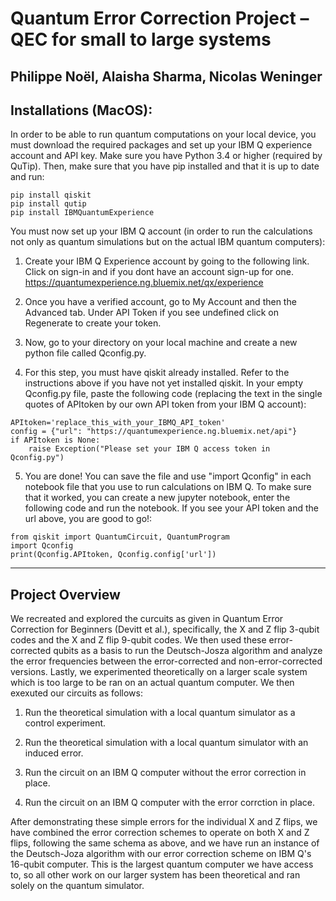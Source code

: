 # Quantum Error Correction Project – QEC for small to large systems
Philippe Noël, Alaisha Sharma, Nicolas Weninger
---

Installations (MacOS):
---
In order to be able to run quantum computations on your local device, you must download the required packages and set up your IBM Q experience account and API key. Make sure you have Python 3.4 or higher (required by QuTip). Then, make sure that you have pip installed and that it is up to date and run:
```
pip install qiskit
pip install qutip
pip install IBMQuantumExperience
```
You must now set up your IBM Q account (in order to run the calculations not only as quantum simulations but on the actual IBM quantum computers):

1. Create your IBM Q Experience account by going to the following link. Click on sign-in and if you dont have an account sign-up for one. https://quantumexperience.ng.bluemix.net/qx/experience

2. Once you have a verified account, go to My Account and then the Advanced tab. Under API Token if you see undefined click on Regenerate to create your token.

3. Now, go to your directory on your local machine and create a new python file called Qconfig.py.

4. For this step, you must have qiskit already installed. Refer to the instructions above if you have not yet installed qiskit. In your empty Qconfig.py file, paste the following code (replacing the text in the single quotes of APItoken by our own API token from your IBM Q account):
```
APItoken='replace_this_with_your_IBMQ_API_token'
config = {"url": "https://quantumexperience.ng.bluemix.net/api"}
if APItoken is None:
    raise Exception("Please set your IBM Q access token in Qconfig.py")
```

5. You are done! You can save the file and use "import Qconfig" in each notebook file that you use to run calculations on IBM Q. To make sure that it worked, you can create a new jupyter notebook, enter the following code and run the notebook. If you see your API token and the url above, you are good to go!:
```
from qiskit import QuantumCircuit, QuantumProgram
import Qconfig
print(Qconfig.APItoken, Qconfig.config['url'])
```
---
Project Overview
---
We recreated and explored the curcuits as given in Quantum Error Correction for Beginners (Devitt et al.), specifically, the X and Z flip 3-qubit codes and the X and Z flip 9-qubit codes. We then used these error-corrected qubits as a basis to run the Deutsch-Josza algorithm and analyze the error frequencies between the error-corrected and non-error-corrected versions. Lastly, we experimented theoretically on a larger scale system which is too large to be ran on an actual quantum computer. We then exexuted our circuits as follows:

1. Run the theoretical simulation with a local quantum simulator as a control experiment.

2. Run the theoretical simulation with a local quantum simulator with an induced error.

3. Run the circuit on an IBM Q computer without the error correction in place.

4. Run the circuit on an IBM Q computer with the error corrction in place.

After demonstrating these simple errors for the individual X and Z flips, we have combined the error correction schemes to operate on both X and Z flips, following the same schema as above, and we have run an instance of the Deutsch-Joza algorithm with our error correction scheme on IBM Q's 16-qubit computer. This is the largest quantum computer we have access to, so all other work on our larger system has been theoretical and ran solely on the quantum simulator.
